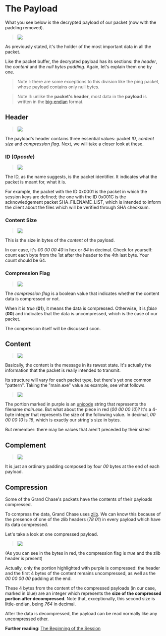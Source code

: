 # **The Payload**

What you see below is the decrypted payload of our packet (now with the padding removed).

> ![](https://i.imgur.com/xhOXPeG.png)

As previously stated, it's the holder of the most important data in all the packet.

Like the packet buffer, the decrypted payload has its sections: the _header_, the _content_ and the _null bytes padding_. Again, let's explain them one by one.
> Note I: there are some exceptions to this division like the ping packet, whose payload contains only null bytes.

> Note II: unlike the **packet's header**, most data in the **payload** is written in the [big-endian](https://en.wikipedia.org/wiki/Endianness#Big-endian) format.

## Header
> ![](http://i.imgur.com/C19kDWK.png)

The payload's header contains three essential values: packet _ID_, _content size_ and _compression flag_. Next, we will take a closer look at these.

### ID (_Opcode_)
> ![](http://i.imgur.com/JJfLbND.png)

The ID, as the name suggests, is the packet identifier. It indicates what the packet is meant for, what it is. 

For example, the packet with the ID 0x0001 is the packet in which the session keys are defined; the one with the ID 0x001C is the acknowledgement packet SHA_FILENAME_LIST, which is intended to inform the client about the files which will be verified through SHA checksum.

### Content Size
> ![](http://i.imgur.com/pTkORlB.png)

This is the size in bytes of the _content_ of the payload.

In our case, it's _00 00 00 40_ in hex or _64_ in decimal. Check for yourself: count each byte from the 1st after the header to the 4th last byte. Your count should be 64.

### Compression Flag
> ![](http://i.imgur.com/OZSqBEU.png)

The _compression flag_ is a boolean value that indicates whether the content data is compressed or not.

When it is _true_ (**01**), it means the data is compressed. Otherwise, it is _false_ (**00**) and indicates that the data is uncompressed, which is the case of our packet. 

The compression itself will be discussed soon.

## Content
> ![](http://i.imgur.com/EbaO45Q.png)
  
Basically, the content is the message in its rawest state. It's actually the information that the packet is really intended to transmit.

Its structure will vary for each packet type, but there's yet one common "pattern". Taking the "main.exe" value as example, see what follows.

> ![](http://image.prntscr.com/image/276d51bc2b4e4b2e820c1abefad4ab21.png)
  
The portion marked in purple is an [unicode](https://en.wikipedia.org/wiki/Unicode) string that represents the filename _main.exe_. But what about the piece in red (_00 00 00 10_)? It's a 4-byte integer that represents the size of the following value. In decimal, _00 00 00 10_ is _16_, which is exactly our string's size in bytes.

But remember: there may be values that aren't preceded by their sizes!
## Complement
> ![](https://i.imgur.com/9ICryEF.png)

It is just an ordinary padding composed by four _00_ bytes at the end of each payload.

## Compression

Some of the Grand Chase's packets have the contents of their payloads compressed. 

To compress the data, Grand Chase uses [zlib](https://en.wikipedia.org/wiki/Zlib). We can know this because of the presence of one of the zlib headers (_78 01_) in every payload which have its data compressed.

Let's take a look at one compressed payload.
> ![](https://i.imgur.com/3t1MGKn.png)

(As you can see in the bytes in red, the compression flag is _true_ and the zlib header is present)

Actually, only the portion highlighted with purple is compressed: the header and the first 4 bytes of the content remains uncompressed, as well as the _00 00 00 00_ padding at the end.

These 4 bytes from the content of the compressed payloads (in our case, marked in blue) are an integer which represents the **size of the compressed portion after decompressed**. Note that, exceptionally, this second size is little-endian, being _764_ in decimal.

After the data is decompressed, the payload can be read normally like any uncompressed other.

**Further reading**: [The Beginning of the Session](./The%20Beginning%20of%20the%20Session.md#the-beginning-of-the-session)
